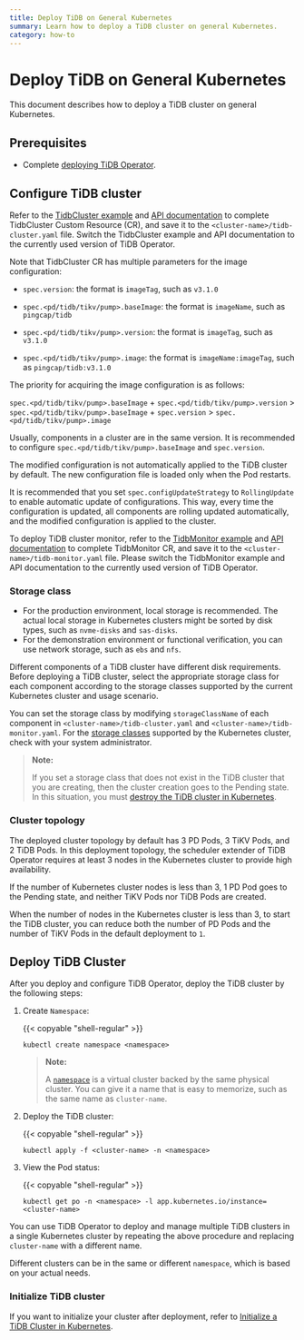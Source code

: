 ```yaml
---
title: Deploy TiDB on General Kubernetes
summary: Learn how to deploy a TiDB cluster on general Kubernetes.
category: how-to
---
```


# Deploy TiDB on General Kubernetes

This document describes how to deploy a TiDB cluster on general Kubernetes.

## Prerequisites

- Complete [deploying TiDB Operator](deploy-tidb-operator.md).

## Configure TiDB cluster

Refer to the [TidbCluster example](https://github.com/pingcap/tidb-operator/blob/master/examples/basic/tidb-cluster.yaml) and [API documentation](api-references.md) to complete TidbCluster Custom Resource (CR), and save it to the `<cluster-name>/tidb-cluster.yaml` file. Switch the TidbCluster example and API documentation to the currently used version of TiDB Operator.

Note that TidbCluster CR has multiple parameters for the image configuration:

- `spec.version`: the format is `imageTag`, such as `v3.1.0`

- `spec.<pd/tidb/tikv/pump>.baseImage`: the format is `imageName`, such as `pingcap/tidb`

- `spec.<pd/tidb/tikv/pump>.version`: the format is `imageTag`, such as `v3.1.0`

- `spec.<pd/tidb/tikv/pump>.image`: the format is `imageName:imageTag`, such as `pingcap/tidb:v3.1.0`

The priority for acquiring the image configuration is as follows:

`spec.<pd/tidb/tikv/pump>.baseImage` + `spec.<pd/tidb/tikv/pump>.version` > `spec.<pd/tidb/tikv/pump>.baseImage` + `spec.version` > `spec.<pd/tidb/tikv/pump>.image`

Usually, components in a cluster are in the same version. It is recommended to configure `spec.<pd/tidb/tikv/pump>.baseImage` and `spec.version`.

The modified configuration is not automatically applied to the TiDB cluster by default. The new configuration file is loaded only when the Pod restarts.

It is recommended that you set `spec.configUpdateStrategy` to `RollingUpdate` to enable automatic update of configurations. This way, every time the configuration is updated, all components are rolling updated automatically, and the modified configuration is applied to the cluster.

To deploy TiDB cluster monitor, refer to the [TidbMonitor example](https://github.com/pingcap/tidb-operator/blob/master/manifests/monitor/tidb-monitor.yaml) and [API documentation](api-references.md) to complete TidbMonitor CR, and save it to the `<cluster-name>/tidb-monitor.yaml` file. Please switch the TidbMonitor example and API documentation to the currently used version of TiDB Operator.

### Storage class

- For the production environment, local storage is recommended. The actual local storage in Kubernetes clusters might be sorted by disk types, such as `nvme-disks` and `sas-disks`.
- For the demonstration environment or functional verification, you can use network storage, such as `ebs` and `nfs`.

Different components of a TiDB cluster have different disk requirements. Before deploying a TiDB cluster, select the appropriate storage class for each component according to the storage classes supported by the current Kubernetes cluster and usage scenario.

You can set the storage class by modifying `storageClassName` of each component in `<cluster-name>/tidb-cluster.yaml` and `<cluster-name>/tidb-monitor.yaml`. For the [storage classes](configure-storage-class.md) supported by the Kubernetes cluster, check with your system administrator.

> **Note:**
>
> If you set a storage class that does not exist in the TiDB cluster that you are creating, then the cluster creation goes to the Pending state. In this situation, you must [destroy the TiDB cluster in Kubernetes](destroy-a-tidb-cluster.md).

### Cluster topology

The deployed cluster topology by default has 3 PD Pods, 3 TiKV Pods, and 2 TiDB Pods. In this deployment topology, the scheduler extender of TiDB Operator requires at least 3 nodes in the Kubernetes cluster to provide high availability.

If the number of Kubernetes cluster nodes is less than 3, 1 PD Pod goes to the Pending state, and neither TiKV Pods nor TiDB Pods are created.

When the number of nodes in the Kubernetes cluster is less than 3, to start the TiDB cluster, you can reduce both the number of PD Pods and the number of TiKV Pods in the default deployment to `1`.

## Deploy TiDB Cluster

After you deploy and configure TiDB Operator, deploy the TiDB cluster by the following steps:

1. Create `Namespace`:

    {{< copyable "shell-regular" >}}

    ``` shell
    kubectl create namespace <namespace>
    ```

    > **Note:**
    >
    > A [`namespace`](https://kubernetes.io/docs/concepts/overview/working-with-objects/namespaces/) is a virtual cluster backed by the same physical cluster. You can give it a name that is easy to memorize, such as the same name as `cluster-name`.

2. Deploy the TiDB cluster:

    {{< copyable "shell-regular" >}}

    ``` shell
    kubectl apply -f <cluster-name> -n <namespace>
    ```

3. View the Pod status:

    {{< copyable "shell-regular" >}}

    ``` shell
    kubectl get po -n <namespace> -l app.kubernetes.io/instance=<cluster-name>
    ```

You can use TiDB Operator to deploy and manage multiple TiDB clusters in a single Kubernetes cluster by repeating the above procedure and replacing `cluster-name` with a different name.

Different clusters can be in the same or different `namespace`, which is based on your actual needs.

### Initialize TiDB cluster

If you want to initialize your cluster after deployment, refer to [Initialize a TiDB Cluster in Kubernetes](initialize-a-cluster.md).
